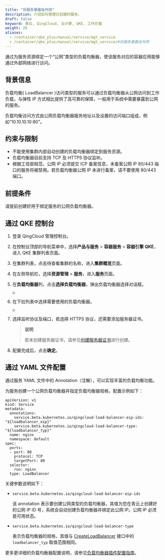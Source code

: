 ```yaml
---
title: "将服务暴露给外网"
description: 介绍如何管理已创建的服务。
draft: false
keyword: 青云, QingCloud, 云计算, QKE, 工作负载
weight: 20
aliases: 
  - /container/qke_plus/manual/service/mgt_service
  - /container/qke_plus/manual/service/mgt_service/#将服务暴露给外网
---
```


通过为服务资源绑定一个“公网”类型的负载均衡器，使该服务对应的容器应用能够通过外部网络进行访问。

## 背景信息

负载均衡( LoadBalancer )访问类型的服务可以通过负载均衡器从公网访问到工作负载，与弹性 IP 方式相比提供了高可靠的保障，一般用于系统中需要暴露到公网的服务。

负载均衡访问方式由公网负载均衡器服务地址以及设置的访问端口组成，例如“10.10.10.10:80”。

## 约束与限制

- 不能使用集群内部自动创建的负载均衡器绑定到服务资源。
- 负载均衡器目前支持 TCP 及 HTTPS 协议监听。
- 根据工信部规范，公网 IP 必须提交 ICP 备案信息，未备案公网 IP 80/443 端口的服务将被禁用。若负载均衡器公网 IP 未进行备案，请不要使用  80/443 端口。

## 前提条件

请提前创建好用于绑定服务的公网负载均衡器。

## 通过 QKE 控制台

1. 登录 QingCloud 管理控制台。

2. 在控制台顶部的导航菜单中，选择**产品与服务** > **容器服务** > **容器引擎 QKE**，进入 QKE 集群列表页面。

3. 在集群列表，点击待查看集群的名称，进入**集群概览**页面。

4. 在左侧导航栏，选择**资源管理** > **服务**，进入**服务**页面。

5. 在**负载均衡器**列，点击**选择负载均衡器**，弹出负载均衡器选择对话框。

   <img src="/container/qke_plus/_images/service_select_lb_1.png" style="zoom:50%;" />

6. 在下拉列表中选择需要使用的负载均衡器。

   <img src="/container/qke_plus/_images/service_select_lb.png" style="zoom:50%;" />

7. 选择监听协议及端口，若选择 HTTPS 协议，还需要添加服务器证书。

   > **说明**
   >
   > 若未创建服务器证书，请参见[创建服务器证书](/network/loadbalancer/manual/certificate/create_cert/)进行创建。

8. 配置完成后，点击**确定**。

## 通过 YAML 文件配置

通过服务 YAML 文件中的 Annotation（注解），可以实现丰富的负载均衡功能。

为服务创建一个公网负载均衡器并指定负载均衡器规格，配置示例如下：

```
apiVersion: v1
kind: Service
metadata:
  annotations:
    service.beta.kubernetes.io/qingcloud-load-balancer-eip-ids: "${loadbalancer_eip}"
    service.beta.kubernetes.io/qingcloud-load-balancer-type: "${loadbalancer_typ}"
  name: nginx
  namespace: default
spec:
  ports:
  - port: 80
    protocol: TCP   
    targetPort: 80 
  selector:
    run: nginx
  type: LoadBalancer
```

关键参数说明如下：

- `service.beta.kubernetes.io/qingcloud-load-balancer-eip-ids`

  该 annotation 表示要创建公网类型的负载均衡器，其值为您在青云上创建好的公网 IP ID 号，系统会自动创建负载均衡器并绑定此公网 IP。公网 IP 必须是可用状态。

- `service.beta.kubernetes.io/qingcloud-load-balancer-type`

  表示负载均衡器的规格，其值与 [CreateLoadBalancer](/network/loadbalancer/api/loadbanlancer/create_lb/) 接口中的 `loadbalancer_typ` 取值范围相同。

更多更详细的负载均衡器配置说明，请参见[负载均衡器插件配置指南](../ccm_config/)。


